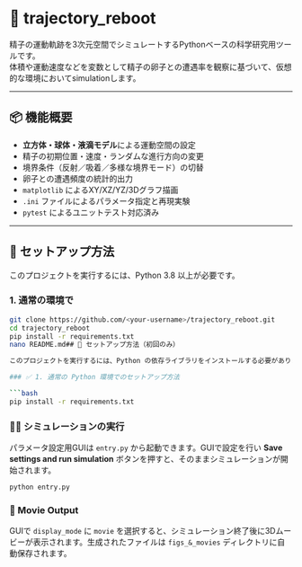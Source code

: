 # 🧬 trajectory_reboot

精子の運動軌跡を3次元空間でシミュレートするPythonベースの科学研究用ツールです。  
体積や運動速度などを変数として精子の卵子との遭遇率を観察に基づいて、仮想的な環境においてsimulationします。

---

## 📦 機能概要

- **立方体・球体・液滴モデル**による運動空間の設定
- 精子の初期位置・速度・ランダムな進行方向の変更
- 境界条件（反射／吸着／多様な境界モード）の切替
- 卵子との遭遇頻度の統計的出力
- `matplotlib` によるXY/XZ/YZ/3Dグラフ描画
- `.ini` ファイルによるパラメータ指定と再現実験
- `pytest` によるユニットテスト対応済み

---

## 🚀 セットアップ方法

このプロジェクトを実行するには、Python 3.8 以上が必要です。

### 1. 通常の環境で

```bash
git clone https://github.com/<your-username>/trajectory_reboot.git
cd trajectory_reboot
pip install -r requirements.txt
nano README.md## 🚀 セットアップ方法（初回のみ）

このプロジェクトを実行するには、Python の依存ライブラリをインストールする必要があります。

### ✅ 1. 通常の Python 環境でのセットアップ方法

```bash
pip install -r requirements.txt
```

### 🏃‍♂️ シミュレーションの実行

パラメータ設定用GUIは `entry.py` から起動できます。GUIで設定を行い
**Save settings and run simulation** ボタンを押すと、そのままシミュレーションが開始されます。

```bash
python entry.py
```

### 🎥 Movie Output

GUIで `display_mode` に `movie` を選択すると、シミュレーション終了後に3Dムービーが表示されます。生成されたファイルは `figs_&_movies` ディレクトリに自動保存されます。
